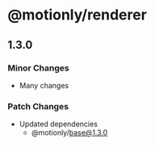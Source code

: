 # @motionly/renderer

## 1.3.0

### Minor Changes

- Many changes

### Patch Changes

- Updated dependencies
  - @motionly/base@1.3.0
